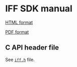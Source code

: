# IFF SDK manual

[HTML format](https://mr-te.ch/iff-sdk-manual-1-4)

[PDF format](manual/iff-sdk-manual-1-4.pdf)

## C API header file

See [`iff.h`](iff.h) file.
